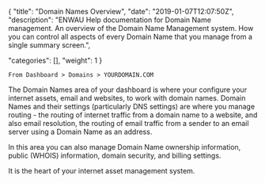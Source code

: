 {
"title": "Domain Names Overview",
"date": "2019-01-07T12:07:50Z",
"description": "ENWAU Help documentation for Domain Name management.  An overview of the Domain Name Management system.  How you can control all aspects of every Domain Name that you manage from a single summary screen.",

"categories": [],
"weight": 1
}

    From Dashboard > Domains > YOURDOMAIN.COM
    
    
The Domain Names area of your dashboard is where your configure your internet assets, email and websites, to work with domain names.  Domain Names and their settings (particularly DNS settings) are where you manage routing - the routing of internet traffic from a domain name to a website, and also email resolution, the routing of email traffic from a sender to an email server using a Domain Name as an address. 

In this area you can also manage Domain Name ownership information, public (WHOIS) information, domain security, and billing settings.

It is the heart of your internet asset management system.

